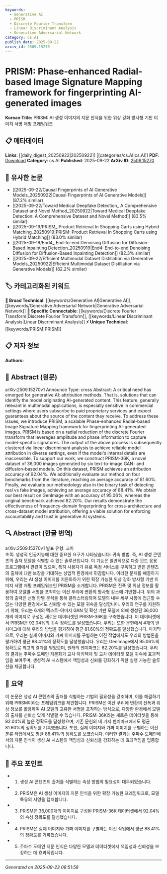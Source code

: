 ```yaml
---
keywords:
  - Generative AI
  - PRISM
  - Discrete Fourier Transform
  - Linear Discriminant Analysis
  - Generative Adversarial Network
category: cs.AI
publish_date: 2025-09-22
arxiv_id: 2509.15270
---
```


<!-- KEYWORD_LINKING_METADATA:
{
  "processed_timestamp": "2025-09-23T08:51:58.774219",
  "vocabulary_version": "1.0",
  "selected_keywords": [
    "Generative AI",
    "PRISM",
    "Discrete Fourier Transform",
    "Linear Discriminant Analysis",
    "Generative Adversarial Network"
  ],
  "rejected_keywords": [],
  "similarity_scores": {
    "Generative AI": 0.78,
    "PRISM": 0.82,
    "Discrete Fourier Transform": 0.79,
    "Linear Discriminant Analysis": 0.77,
    "Generative Adversarial Network": 0.8
  },
  "extraction_method": "AI_prompt_based",
  "budget_applied": true,
  "candidates_json": {
    "candidates": [
      {
        "surface": "AI-generated images",
        "canonical": "Generative AI",
        "aliases": [
          "AI-generated content",
          "AI-generated media"
        ],
        "category": "broad_technical",
        "rationale": "Links to discussions on AI content creation and its implications.",
        "novelty_score": 0.55,
        "connectivity_score": 0.85,
        "specificity_score": 0.65,
        "link_intent_score": 0.78
      },
      {
        "surface": "Phase-enhanced Radial-based Image Signature Mapping",
        "canonical": "PRISM",
        "aliases": [
          "Phase-enhanced Image Mapping",
          "Radial Image Signature"
        ],
        "category": "unique_technical",
        "rationale": "Represents a novel framework specific to the paper, useful for linking unique methodologies.",
        "novelty_score": 0.92,
        "connectivity_score": 0.68,
        "specificity_score": 0.89,
        "link_intent_score": 0.82
      },
      {
        "surface": "discrete Fourier transform",
        "canonical": "Discrete Fourier Transform",
        "aliases": [
          "DFT"
        ],
        "category": "specific_connectable",
        "rationale": "A fundamental concept in signal processing, relevant for technical discussions on image analysis.",
        "novelty_score": 0.45,
        "connectivity_score": 0.88,
        "specificity_score": 0.72,
        "link_intent_score": 0.79
      },
      {
        "surface": "linear discriminant analysis",
        "canonical": "Linear Discriminant Analysis",
        "aliases": [
          "LDA"
        ],
        "category": "specific_connectable",
        "rationale": "A key statistical method for classification, connecting to broader discussions on data analysis.",
        "novelty_score": 0.5,
        "connectivity_score": 0.83,
        "specificity_score": 0.7,
        "link_intent_score": 0.77
      },
      {
        "surface": "text-to-image GAN",
        "canonical": "Generative Adversarial Network",
        "aliases": [
          "GAN",
          "text-to-image generation"
        ],
        "category": "broad_technical",
        "rationale": "Essential for linking to works on generative models and their applications.",
        "novelty_score": 0.58,
        "connectivity_score": 0.86,
        "specificity_score": 0.75,
        "link_intent_score": 0.8
      }
    ],
    "ban_list_suggestions": [
      "model attribution",
      "image dataset"
    ]
  },
  "decisions": [
    {
      "candidate_surface": "AI-generated images",
      "resolved_canonical": "Generative AI",
      "decision": "linked",
      "scores": {
        "novelty": 0.55,
        "connectivity": 0.85,
        "specificity": 0.65,
        "link_intent": 0.78
      }
    },
    {
      "candidate_surface": "Phase-enhanced Radial-based Image Signature Mapping",
      "resolved_canonical": "PRISM",
      "decision": "linked",
      "scores": {
        "novelty": 0.92,
        "connectivity": 0.68,
        "specificity": 0.89,
        "link_intent": 0.82
      }
    },
    {
      "candidate_surface": "discrete Fourier transform",
      "resolved_canonical": "Discrete Fourier Transform",
      "decision": "linked",
      "scores": {
        "novelty": 0.45,
        "connectivity": 0.88,
        "specificity": 0.72,
        "link_intent": 0.79
      }
    },
    {
      "candidate_surface": "linear discriminant analysis",
      "resolved_canonical": "Linear Discriminant Analysis",
      "decision": "linked",
      "scores": {
        "novelty": 0.5,
        "connectivity": 0.83,
        "specificity": 0.7,
        "link_intent": 0.77
      }
    },
    {
      "candidate_surface": "text-to-image GAN",
      "resolved_canonical": "Generative Adversarial Network",
      "decision": "linked",
      "scores": {
        "novelty": 0.58,
        "connectivity": 0.86,
        "specificity": 0.75,
        "link_intent": 0.8
      }
    }
  ]
}
-->

# PRISM: Phase-enhanced Radial-based Image Signature Mapping framework for fingerprinting AI-generated images

**Korean Title:** PRISM: AI 생성 이미지의 지문 인식을 위한 위상 강화 방사형 기반 이미지 서명 매핑 프레임워크

## 📋 메타데이터

**Links**: [[daily_digest_20250922|20250922]] [[categories/cs.AI|cs.AI]]
**PDF**: [Download](https://arxiv.org/pdf/2509.15270.pdf)
**Category**: cs.AI
**Published**: 2025-09-22
**ArXiv ID**: [2509.15270](https://arxiv.org/abs/2509.15270)

## 🔗 유사한 논문
- [[2025-09-22/Causal Fingerprints of AI Generative Models_20250922|Causal Fingerprints of AI Generative Models]] (87.2% similar)
- [[2025-09-22/Toward Medical Deepfake Detection_ A Comprehensive Dataset and Novel Method_20250922|Toward Medical Deepfake Detection: A Comprehensive Dataset and Novel Method]] (83.5% similar)
- [[2025-09-19/PRISM_ Product Retrieval In Shopping Carts using Hybrid Matching_20250919|PRISM: Product Retrieval In Shopping Carts using Hybrid Matching]] (83.0% similar)
- [[2025-09-19/End4_ End-to-end Denoising Diffusion for Diffusion-Based Inpainting Detection_20250919|End4: End-to-end Denoising Diffusion for Diffusion-Based Inpainting Detection]] (82.3% similar)
- [[2025-09-22/Efficient Multimodal Dataset Distillation via Generative Models_20250922|Efficient Multimodal Dataset Distillation via Generative Models]] (82.2% similar)

## 🏷️ 카테고리화된 키워드
**🧠 Broad Technical**: [[keywords/Generative AI|Generative AI]], [[keywords/Generative Adversarial Network|Generative Adversarial Network]]
**🔗 Specific Connectable**: [[keywords/Discrete Fourier Transform|Discrete Fourier Transform]], [[keywords/Linear Discriminant Analysis|Linear Discriminant Analysis]]
**⚡ Unique Technical**: [[keywords/PRISM|PRISM]]

## 📋 저자 정보

**Authors:** 

## 📄 Abstract (원문)

arXiv:2509.15270v1 Announce Type: cross 
Abstract: A critical need has emerged for generative AI: attribution methods. That is, solutions that can identify the model originating AI-generated content. This feature, generally relevant in multimodal applications, is especially sensitive in commercial settings where users subscribe to paid proprietary services and expect guarantees about the source of the content they receive. To address these issues, we introduce PRISM, a scalable Phase-enhanced Radial-based Image Signature Mapping framework for fingerprinting AI-generated images. PRISM is based on a radial reduction of the discrete Fourier transform that leverages amplitude and phase information to capture model-specific signatures. The output of the above process is subsequently clustered via linear discriminant analysis to achieve reliable model attribution in diverse settings, even if the model's internal details are inaccessible. To support our work, we construct PRISM-36K, a novel dataset of 36,000 images generated by six text-to-image GAN- and diffusion-based models. On this dataset, PRISM achieves an attribution accuracy of 92.04%. We additionally evaluate our method on four benchmarks from the literature, reaching an average accuracy of 81.60%. Finally, we evaluate our methodology also in the binary task of detecting real vs fake images, achieving an average accuracy of 88.41%. We obtain our best result on GenImage with an accuracy of 95.06%, whereas the original benchmark achieved 82.20%. Our results demonstrate the effectiveness of frequency-domain fingerprinting for cross-architecture and cross-dataset model attribution, offering a viable solution for enforcing accountability and trust in generative AI systems.

## 🔍 Abstract (한글 번역)

arXiv:2509.15270v1 발표 유형: 교차  
초록: 생성적 인공지능에 대한 중요한 요구가 나타났습니다: 귀속 방법. 즉, AI 생성 콘텐츠의 출처 모델을 식별할 수 있는 솔루션입니다. 이 기능은 일반적으로 다중 모드 응용 프로그램에서 관련이 있으며, 특히 사용자가 유료 독점 서비스를 구독하고 받은 콘텐츠의 출처에 대한 보장을 기대하는 상업적 환경에서 민감합니다. 이러한 문제를 해결하기 위해, 우리는 AI 생성 이미지를 지문화하기 위한 확장 가능한 위상 강화 방사형 기반 이미지 서명 매핑 프레임워크인 PRISM을 소개합니다. PRISM은 진폭 및 위상 정보를 활용하여 모델별 서명을 포착하는 이산 푸리에 변환의 방사형 감소에 기반합니다. 위의 과정의 출력은 선형 판별 분석을 통해 클러스터링되어 모델의 내부 세부 사항에 접근할 수 없는 다양한 환경에서도 신뢰할 수 있는 모델 귀속을 달성합니다. 우리의 연구를 지원하기 위해, 우리는 6개의 텍스트-이미지 GAN 및 확산 기반 모델에 의해 생성된 36,000개의 이미지로 구성된 새로운 데이터셋인 PRISM-36K를 구축했습니다. 이 데이터셋에서 PRISM은 92.04%의 귀속 정확도를 달성했습니다. 우리는 또한 문헌에서 4개의 벤치마크에 대해 우리의 방법을 평가하여 평균 81.60%의 정확도를 달성했습니다. 마지막으로, 우리는 실제 이미지와 가짜 이미지를 구별하는 이진 작업에서도 우리의 방법론을 평가하여 평균 88.41%의 정확도를 달성했습니다. 우리는 GenImage에서 95.06%의 정확도로 최고의 결과를 얻었으며, 원래의 벤치마크는 82.20%를 달성했습니다. 우리의 결과는 주파수 도메인 지문화가 교차 아키텍처 및 교차 데이터셋 모델 귀속에 효과적임을 보여주며, 생성적 AI 시스템에서 책임성과 신뢰를 강화하기 위한 실행 가능한 솔루션을 제공합니다.

## 📝 요약

이 논문은 생성 AI 콘텐츠의 출처를 식별하는 기법의 필요성을 강조하며, 이를 해결하기 위해 PRISM이라는 프레임워크를 제안합니다. PRISM은 이산 푸리에 변환의 진폭과 위상 정보를 활용하여 AI 모델의 고유한 서명을 포착하는 방식으로, 다양한 환경에서 모델의 출처를 신뢰성 있게 식별할 수 있습니다. PRISM-36K라는 새로운 데이터셋을 통해 92.04%의 높은 정확도를 달성했으며, 기존 문헌의 네 가지 벤치마크에서도 평균 81.60%의 정확도를 기록했습니다. 또한, 실제 이미지와 가짜 이미지를 구별하는 이진 분류 작업에서도 평균 88.41%의 정확도를 보였습니다. 이러한 결과는 주파수 도메인에서의 지문 인식이 생성 AI 시스템의 책임성과 신뢰성을 강화하는 데 효과적임을 입증합니다.

## 🎯 주요 포인트

- 1. 생성 AI 콘텐츠의 출처를 식별하는 속성 방법의 필요성이 대두되었습니다.
- 2. PRISM은 AI 생성 이미지의 지문 인식을 위한 확장 가능한 프레임워크로, 모델 특유의 서명을 캡처합니다.
- 3. PRISM은 36,000개의 이미지로 구성된 PRISM-36K 데이터셋에서 92.04%의 속성 정확도를 달성했습니다.
- 4. PRISM은 실제 이미지와 가짜 이미지를 구별하는 이진 작업에서 평균 88.41%의 정확도를 기록했습니다.
- 5. 주파수 도메인 지문 인식은 다양한 모델과 데이터셋에서 책임성과 신뢰성을 보장하는 데 효과적입니다.


---

*Generated on 2025-09-23 08:51:58*